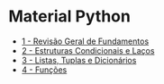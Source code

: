# Material Python

- [1 - Revisão Geral de Fundamentos](1-revisão_geral_de_fundamentos/1.md)
- [2 - Estruturas Condicionais e Laços](2-estruturas_condicionais_e_laços/2.md)
- [3 - Listas, Tuplas e Dicionários](3-listas_tuplas_e_dicionários/3.md)
- [4 - Funções](4-funções/4.md)
